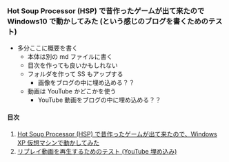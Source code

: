 ### Hot Soup Processor (HSP) で昔作ったゲームが出て来たので Windows10 で動かしてみた (という感じのブログを書くためのテスト)

* 多分ここに概要を書く
  * 本体は別の md ファイルに書く
  * 目次を作っても良いかもしれない
  * フォルダを作って SS もアップする
    * 画像をブログの中に埋め込める？？
  * 動画は YouTube かどこかを使う
    * YouTube 動画をブログの中に埋め込める？？

#### 目次

 1. [Hot Soup Processor (HSP) で昔作ったゲームが出て来たので、Windows XP 仮想マシンで動かしてみた](https://github.com/stest10/stest/blob/main/body/stest1.md)
 2. [リプレイ動画を再生するためのテスト (YouTube 埋め込み)](https://github.com/stest10/stest/blob/main/body/stest2.md)